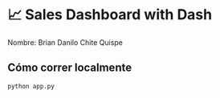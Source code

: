 # 📈 Sales Dashboard with Dash

Nombre: Brian Danilo Chite Quispe

## Cómo correr localmente
```bash
python app.py